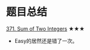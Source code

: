 题目总结
=
[371. Sum of Two Integers](https://github.com/zhuxiuwei/algo/blob/master/src/LeetCode/round2/P001_TwoSum.java) ★★★
* Easy的居然还是错了一次。

